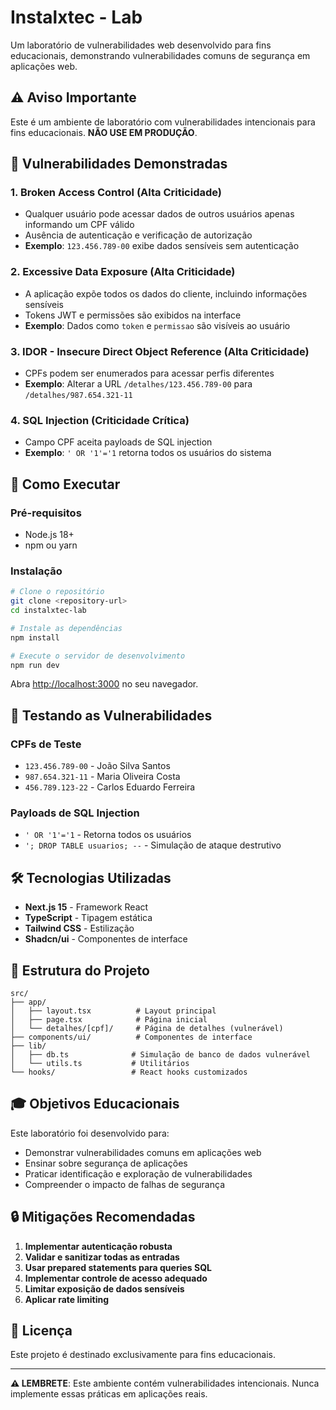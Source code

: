# Instalxtec - Lab

Um laboratório de vulnerabilidades web desenvolvido para fins educacionais, demonstrando vulnerabilidades comuns de segurança em aplicações web.

## ⚠️ Aviso Importante

Este é um ambiente de laboratório com vulnerabilidades intencionais para fins educacionais. **NÃO USE EM PRODUÇÃO**.

## 🎯 Vulnerabilidades Demonstradas

### 1. Broken Access Control (Alta Criticidade)
- Qualquer usuário pode acessar dados de outros usuários apenas informando um CPF válido
- Ausência de autenticação e verificação de autorização
- **Exemplo**: `123.456.789-00` exibe dados sensíveis sem autenticação

### 2. Excessive Data Exposure (Alta Criticidade)
- A aplicação expõe todos os dados do cliente, incluindo informações sensíveis
- Tokens JWT e permissões são exibidos na interface
- **Exemplo**: Dados como `token` e `permissao` são visíveis ao usuário

### 3. IDOR - Insecure Direct Object Reference (Alta Criticidade)
- CPFs podem ser enumerados para acessar perfis diferentes
- **Exemplo**: Alterar a URL `/detalhes/123.456.789-00` para `/detalhes/987.654.321-11`

### 4. SQL Injection (Criticidade Crítica)
- Campo CPF aceita payloads de SQL injection
- **Exemplo**: `' OR '1'='1` retorna todos os usuários do sistema

## 🚀 Como Executar

### Pré-requisitos
- Node.js 18+ 
- npm ou yarn

### Instalação
```bash
# Clone o repositório
git clone <repository-url>
cd instalxtec-lab

# Instale as dependências
npm install

# Execute o servidor de desenvolvimento
npm run dev
```

Abra [http://localhost:3000](http://localhost:3000) no seu navegador.

## 🧪 Testando as Vulnerabilidades

### CPFs de Teste
- `123.456.789-00` - João Silva Santos
- `987.654.321-11` - Maria Oliveira Costa  
- `456.789.123-22` - Carlos Eduardo Ferreira

### Payloads de SQL Injection
- `' OR '1'='1` - Retorna todos os usuários
- `'; DROP TABLE usuarios; --` - Simulação de ataque destrutivo

## 🛠️ Tecnologias Utilizadas

- **Next.js 15** - Framework React
- **TypeScript** - Tipagem estática
- **Tailwind CSS** - Estilização
- **Shadcn/ui** - Componentes de interface

## 📁 Estrutura do Projeto

```
src/
├── app/
│   ├── layout.tsx          # Layout principal
│   ├── page.tsx            # Página inicial
│   └── detalhes/[cpf]/     # Página de detalhes (vulnerável)
├── components/ui/          # Componentes de interface
├── lib/
│   ├── db.ts              # Simulação de banco de dados vulnerável
│   └── utils.ts           # Utilitários
└── hooks/                 # React hooks customizados
```

## 🎓 Objetivos Educacionais

Este laboratório foi desenvolvido para:
- Demonstrar vulnerabilidades comuns em aplicações web
- Ensinar sobre segurança de aplicações
- Praticar identificação e exploração de vulnerabilidades
- Compreender o impacto de falhas de segurança

## 🔒 Mitigações Recomendadas

1. **Implementar autenticação robusta**
2. **Validar e sanitizar todas as entradas**
3. **Usar prepared statements para queries SQL**
4. **Implementar controle de acesso adequado**
5. **Limitar exposição de dados sensíveis**
6. **Aplicar rate limiting**

## 📝 Licença

Este projeto é destinado exclusivamente para fins educacionais.

---

**⚠️ LEMBRETE**: Este ambiente contém vulnerabilidades intencionais. Nunca implemente essas práticas em aplicações reais.
